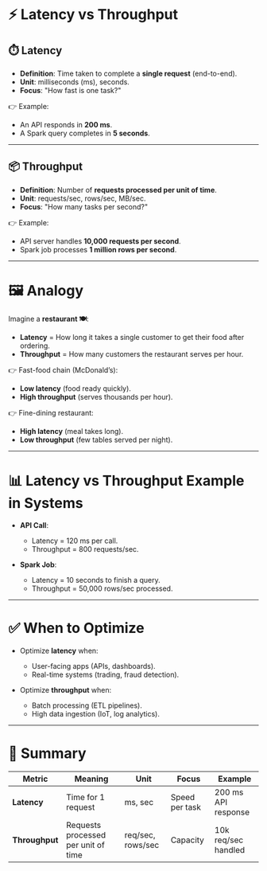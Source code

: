 # ⚡ **Latency vs Throughput**

## ⏱️ **Latency**

* **Definition**: Time taken to complete a **single request** (end-to-end).
* **Unit**: milliseconds (ms), seconds.
* **Focus**: "How fast is one task?"

👉 Example:

* An API responds in **200 ms**.
* A Spark query completes in **5 seconds**.

---

## 📦 **Throughput**

* **Definition**: Number of **requests processed per unit of time**.
* **Unit**: requests/sec, rows/sec, MB/sec.
* **Focus**: "How many tasks per second?"

👉 Example:

* API server handles **10,000 requests per second**.
* Spark job processes **1 million rows per second**.

---

# 🖼️ **Analogy**

Imagine a **restaurant 🍽️**:

* **Latency** = How long it takes a single customer to get their food after ordering.
* **Throughput** = How many customers the restaurant serves per hour.

👉 Fast-food chain (McDonald’s):

* **Low latency** (food ready quickly).
* **High throughput** (serves thousands per hour).

👉 Fine-dining restaurant:

* **High latency** (meal takes long).
* **Low throughput** (few tables served per night).

---

# 📊 **Latency vs Throughput Example in Systems**

* **API Call**:

  * Latency = 120 ms per call.
  * Throughput = 800 requests/sec.

* **Spark Job**:

  * Latency = 10 seconds to finish a query.
  * Throughput = 50,000 rows/sec processed.

---

# ✅ **When to Optimize**

* Optimize **latency** when:

  * User-facing apps (APIs, dashboards).
  * Real-time systems (trading, fraud detection).

* Optimize **throughput** when:

  * Batch processing (ETL pipelines).
  * High data ingestion (IoT, log analytics).

---

# 📌 **Summary**

| Metric         | Meaning                             | Unit              | Focus          | Example             |
| -------------- | ----------------------------------- | ----------------- | -------------- | ------------------- |
| **Latency**    | Time for 1 request                  | ms, sec           | Speed per task | 200 ms API response |
| **Throughput** | Requests processed per unit of time | req/sec, rows/sec | Capacity       | 10k req/sec handled |
